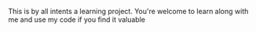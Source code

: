 This is by all intents a learning project. You're welcome to learn along with me and use my code if you find it valuable
